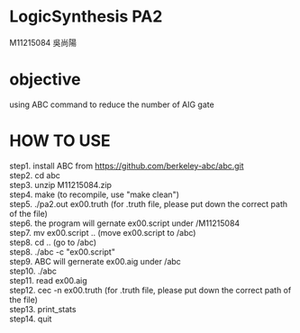# LogicSynthesis PA2 </BR>
M11215084 吳尚陽 </BR>

# objective </BR>
using ABC command to reduce the number of AIG gate </BR>

# HOW TO USE </BR>
step1. install ABC from https://github.com/berkeley-abc/abc.git </BR>
step2. cd abc </BR>
step3. unzip M11215084.zip </BR>
step4. make (to recompile, use "make clean") </BR>
step5. ./pa2.out ex00.truth (for .truth file, please put down the correct path of the file) </BR>
step6. the program will gernate ex00.script under /M11215084 </BR>
step7. mv ex00.script .. (move ex00.script to /abc) </BR>
step8. cd .. (go to /abc) </BR>
step8. ./abc -c "ex00.script" </BR>
step9. ABC will gernerate ex00.aig under /abc </BR>
step10. ./abc </BR>
step11. read ex00.aig </BR>
step12. cec -n ex00.truth (for .truth file, please put down the correct path of the file) </BR>
step13. print_stats </BR>
step14. quit </BR>
